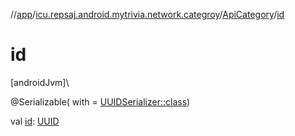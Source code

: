 //[app](../../../index.md)/[icu.repsaj.android.mytrivia.network.categroy](../index.md)/[ApiCategory](index.md)/[id](id.md)

# id

[androidJvm]\

@Serializable(
with = [UUIDSerializer::class](../../icu.repsaj.android.mytrivia.network/-u-u-i-d-serializer/index.md))

val [id](id.md): [UUID](https://developer.android.com/reference/kotlin/java/util/UUID.html)
